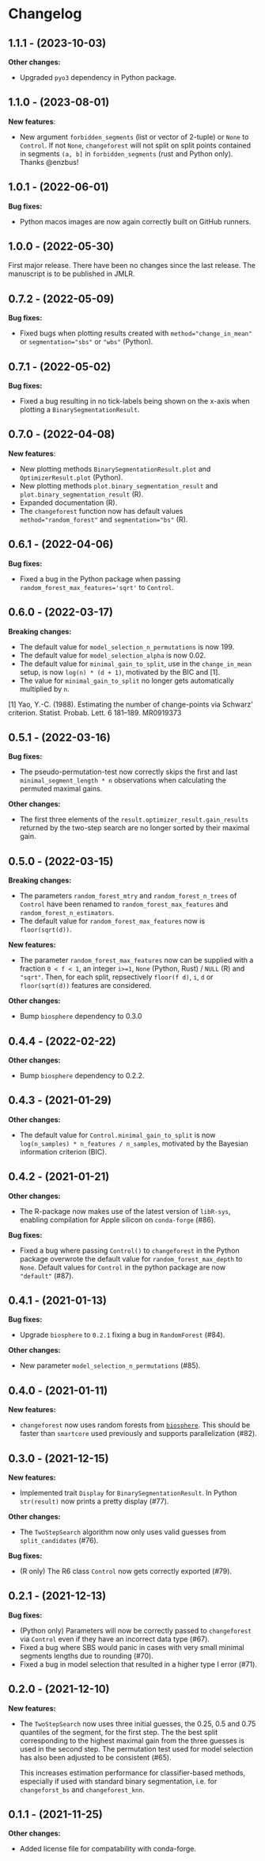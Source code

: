 
# Changelog

## 1.1.1 - (2023-10-03)

**Other changes:**

- Upgraded `pyo3` dependency in Python package.

## 1.1.0 - (2023-08-01)

**New features**:

- New argument `forbidden_segments` (list or vector of 2-tuple) or `None` to `Control`. If not `None`, `changeforest` will not split on split points contained in segments `(a, b]` in `forbidden_segments` (rust and Python only). Thanks @enzbus!

## 1.0.1 - (2022-06-01)

**Bug fixes:**

- Python macos images are now again correctly built on GitHub runners.

## 1.0.0 - (2022-05-30)

First major release. There have been no changes since the last release. The manuscript is to be published in JMLR.

## 0.7.2 - (2022-05-09)

**Bug fixes:**

- Fixed bugs when plotting results created with `method="change_in_mean"` or `segmentation="sbs"` or `"wbs"` (Python).

## 0.7.1 - (2022-05-02)

**Bug fixes:**

- Fixed a bug resulting in no tick-labels being shown on the x-axis when plotting a `BinarySegmentationResult`.

## 0.7.0 - (2022-04-08)

**New features**:

- New plotting methods `BinarySegmentationResult.plot` and `OptimizerResult.plot` (Python).
- New plotting methods `plot.binary_segmentation_result` and `plot.binary_segmentation_result` (R).
- Expanded documentation (R).
- The `changeforest` function now has default values `method="random_forest"` and `segmentation="bs"` (R).

## 0.6.1 - (2022-04-06)

**Bug fixes:**

- Fixed a bug in the Python package when passing `random_forest_max_features='sqrt'` to `Control`.

## 0.6.0 - (2022-03-17)

**Breaking changes:**

- The default value for `model_selection_n_permutations` is now 199.
- The default value for `model_selection_alpha` is now 0.02.
- The default value for `minimal_gain_to_split`, use in the `change_in_mean` setup, is now `log(n) * (d + 1)`, motivated by the BIC and [1].
- The value for `minimal_gain_to_split` no longer gets automatically multiplied by `n`.

[1] Yao, Y.-C. (1988). Estimating the number of change-points via Schwarz’ criterion. Statist. Probab. Lett. 6 181–189. MR0919373

## 0.5.1 - (2022-03-16)

**Bug fixes:**

- The pseudo-permutation-test now correctly skips the first and last `minimal_segment_length * n` observations when calculating the permuted maximal gains.

**Other changes:**

- The first three elements of the `result.optimizer_result.gain_results` returned by the two-step search are no longer sorted by their maximal gain.

## 0.5.0 - (2022-03-15)

**Breaking changes:**

- The parameters `random_forest_mtry` and `random_forest_n_trees` of `Control` have been renamed to `random_forest_max_features` and `random_forest_n_estimators`.
- The default value for `random_forest_max_features` now is `floor(sqrt(d))`.

**New features:**

- The parameter `random_forest_max_features` now can be supplied with a fraction `0 < f < 1`, an integer `i>=1`, `None` (Python, Rust) / `NULL` (R) and `"sqrt"`. Then, for each split, repsectively `floor(f d)`, `i`, `d` or `floor(sqrt(d))` features are considered.

**Other changes:**

- Bump `biosphere` dependency to 0.3.0

## 0.4.4 - (2022-02-22)

**Other changes:**

- Bump `biosphere` dependency to 0.2.2.

## 0.4.3 - (2021-01-29)

**Other changes:**

- The default value for `Control.minimal_gain_to_split` is now `log(n_samples) * n_features / n_samples`,
motivated by the Bayesian information criterion (BIC). 

## 0.4.2 - (2021-01-21)

**Other changes:**

- The R-package now makes use of the latest version of `libR-sys`, enabling compilation for Apple silicon on `conda-forge` (#86).

**Bug fixes:**

- Fixed a bug where passing `Control()` to `changeforest` in the Python package overwrote the default value for `random_forest_max_depth` to `None`. Default values for `Control` in the python package are now `"default"` (#87).

## 0.4.1 - (2021-01-13)

**Bug fixes:**

- Upgrade `biosphere` to `0.2.1` fixing a bug in `RandomForest` (#84).

**Other changes:**

- New parameter `model_selection_n_permutations` (#85).

## 0.4.0 - (2021-01-11)

**New features:**

- `changeforest` now uses random forests from [`biosphere`](https://github.com/mlondschien/biosphere).
  This should be faster than `smartcore` used previously and supports parallelization (#82).

## 0.3.0 - (2021-12-15)

**New features:**

- Implemented trait `Display` for `BinarySegmentationResult`. In Python `str(result)` now prints a pretty display (#77).

**Other changes:**

- The `TwoStepSearch` algorithm now only uses valid guesses from `split_candidates` (#76).

**Bug fixes:**

- (R only) The R6 class `Control` now gets correctly exported (#79).

## 0.2.1 - (2021-12-13)

**Bug fixes:**

- (Python only) Parameters will now be correctly passed to `changeforest` via `Control` even
  if they have an incorrect data type (#67).
- Fixed a bug where SBS would panic in cases with very small minimal segments lengths
  due to rounding (#70).
- Fixed a bug in model selection that resulted in a higher type I error (#71).


## 0.2.0 - (2021-12-10)

**New features:**

- The `TwoStepSearch` now uses three initial guesses, the 0.25, 0.5 and 0.75 quantiles
  of the segment, for the first step. The the best split corresponding to the highest
  maximal gain from the three guesses is used in the second step. The permutation test
  used for model selection has also been adjusted to be consistent (#65).

  This increases estimation performance for classifier-based methods, especially if used
  with standard binary segmentation, i.e. for `changeforst_bs` and `changeforest_knn`.

## 0.1.1 - (2021-11-25)

**Other changes:**

- Added license file for compatability with conda-forge.
